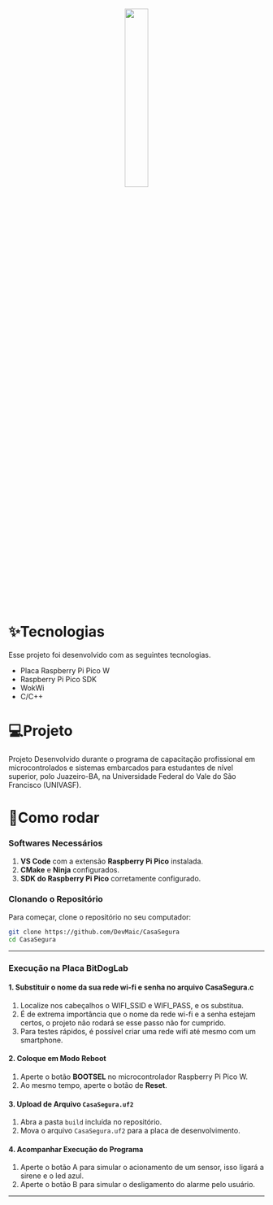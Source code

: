 <h1>
  <p align="center" width="100%">
    <img width="30%" src="https://softex.br/wp-content/uploads/2024/09/EmbarcaTech_logo_Azul-1030x428.png">
  </p>
</h1>

# ✨Tecnologias
Esse projeto foi desenvolvido com as seguintes tecnologias.
- Placa Raspberry Pi Pico W
- Raspberry Pi Pico SDK
- WokWi
- C/C++

# 💻Projeto
Projeto Desenvolvido durante o programa de capacitação profissional em microcontrolados e sistemas embarcados para estudantes de nível superior, polo Juazeiro-BA, na Universidade Federal do Vale do São Francisco (UNIVASF).

# 🚀Como rodar
### **Softwares Necessários**
1. **VS Code** com a extensão **Raspberry Pi Pico** instalada.
2. **CMake** e **Ninja** configurados.
3. **SDK do Raspberry Pi Pico** corretamente configurado.

### **Clonando o Repositório**
Para começar, clone o repositório no seu computador:
```bash
git clone https://github.com/DevMaic/CasaSegura
cd CasaSegura
```
---


### **Execução na Placa BitDogLab**
#### **1. Substituir o nome da sua rede wi-fi e senha no arquivo CasaSegura.c**
1. Localize nos cabeçalhos o WIFI_SSID e WIFI_PASS, e os substitua.
2. É de extrema importância que o nome da rede wi-fi e a senha estejam certos, o projeto não rodará se esse passo não for cumprido.
3. Para testes rápidos, é possível criar uma rede wifi até mesmo com um smartphone.
#### **2. Coloque em Modo Reboot**
1. Aperte o botão **BOOTSEL** no microcontrolador Raspberry Pi Pico W.
2. Ao mesmo tempo, aperte o botão de **Reset**.
#### **3. Upload de Arquivo `CasaSegura.uf2`**
1. Abra a pasta `build` incluída no repositório.
2. Mova o arquivo `CasaSegura.uf2` para a placa de desenvolvimento.
#### **4. Acompanhar Execução do Programa**
1. Aperte o botão A para simular o acionamento de um sensor, isso ligará a sirene e o led azul.
2. Aperte o botão B para simular o desligamento do alarme pelo usuário.
   
---
